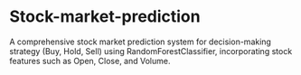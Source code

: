 # Stock-market-prediction
A comprehensive stock market prediction system for decision-making strategy (Buy, Hold, Sell) using RandomForestClassifier, incorporating stock features such as Open, Close, and Volume.
